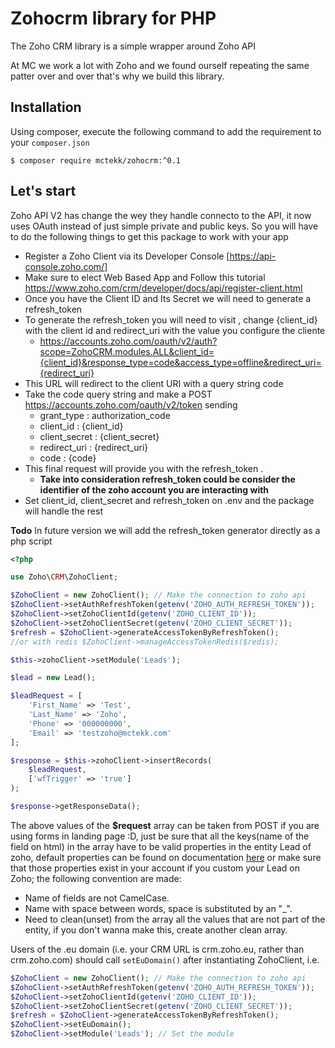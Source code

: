 **Zohocrm**  library for PHP
=============================

The Zoho CRM library is a simple wrapper around Zoho API

At MC we work a lot with Zoho and we found ourself repeating the same patter over and over that's why we build this library.

Installation
------------

Using composer, execute the following command to add the requirement to your `composer.json`

    $ composer require mctekk/zohocrm:^0.1

Let's start
-----------

Zoho API V2 has change the wey they handle connecto to the API,  it now uses OAuth instead of just simple private and public keys. So you will have to do the following things to get this package to work with your app

- Register a Zoho Client via its Developer Console [https://api-console.zoho.com/]
- Make sure to elect Web Based App and Follow this tutorial https://www.zoho.com/crm/developer/docs/api/register-client.html
- Once you have the Client ID and Its Secret we will need to generate a refresh_token
- To generate the refresh_token you will need to visit , change {client_id} with the client id and redirect_uri with the value you configure the cliente
  - https://accounts.zoho.com/oauth/v2/auth?scope=ZohoCRM.modules.ALL&client_id={client_id}&response_type=code&access_type=offline&redirect_uri={redirect_uri}
- This URL will redirect to the client URI with a query string code 
- Take the code query string and make a POST https://accounts.zoho.com/oauth/v2/token sending 
  - grant_type : authorization_code
  - client_id : {client_id}
  - client_secret : {client_secret}
  - redirect_uri : {redirect_uri}
  - code : {code}
- This final request will provide you with the refresh_token .
  - **Take into consideration refresh_token could be consider the identifier of the zoho account you are interacting with**
- Set client_id, client_secret and refresh_token on .env and the package will handle the rest

**Todo** In future version we will add the refresh_token generator directly as a php script

```php
<?php

use Zoho\CRM\ZohoClient;

$ZohoClient = new ZohoClient(); // Make the connection to zoho api
$ZohoClient->setAuthRefreshToken(getenv('ZOHO_AUTH_REFRESH_TOKEN'));
$ZohoClient->setZohoClientId(getenv('ZOHO_CLIENT_ID'));
$ZohoClient->setZohoClientSecret(getenv('ZOHO_CLIENT_SECRET'));
$refresh = $ZohoClient->generateAccessTokenByRefreshToken();
//or with redis $ZohoClient->manageAccessTokenRedis($redis);

$this->zohoClient->setModule('Leads');

$lead = new Lead();

$leadRequest = [
	'First_Name' => 'Test',
	'Last_Name' => 'Zoho',
	'Phone' => '000000000',
	'Email' => 'testzoho@mctekk.com'
];

$response = $this->zohoClient->insertRecords(
	$leadRequest,
	['wfTrigger' => 'true']
);

$response->getResponseData();

```

The above values of the **$request** array can be taken from POST if you are using forms in landing page :D, just be sure that all the keys(name of the field on html) in the array have to be valid properties in the entity Lead of zoho, default properties can be found on documentation [here](https://www.zoho.com/crm/help/api/modules-fields.html#Leads) or make sure that those properties exist in your account if you custom your Lead on Zoho; the following convention are made:

- Name of fields are not CamelCase.
- Name with space between words, space is substituted by an "_".
- Need to clean(unset) from the array all the values that are not part of the entity, if you don't wanna make this, create another clean array.

Users of the .eu domain (i.e. your CRM URL is crm.zoho.eu, rather than crm.zoho.com) should call `setEuDomain()` after instantiating ZohoClient, i.e.

```php
$ZohoClient = new ZohoClient(); // Make the connection to zoho api
$ZohoClient->setAuthRefreshToken(getenv('ZOHO_AUTH_REFRESH_TOKEN'));
$ZohoClient->setZohoClientId(getenv('ZOHO_CLIENT_ID'));
$ZohoClient->setZohoClientSecret(getenv('ZOHO_CLIENT_SECRET'));
$refresh = $ZohoClient->generateAccessTokenByRefreshToken();
$ZohoClient->setEuDomain();
$ZohoClient->setModule('Leads'); // Set the module
```
